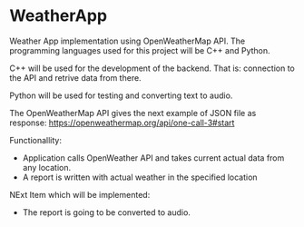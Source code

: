 # WeatherApp
Weather App implementation using OpenWeatherMap API. The programming languages used for this 
project will be C++ and Python.

C++ will be used for the development of the backend. That is: connection to the API and retrive 
data from there. 

Python will be used for testing and converting text to audio.

The OpenWeatherMap API gives the next example of JSON file as response: 
https://openweathermap.org/api/one-call-3#start

Functionallity:
- Application calls OpenWeather API and takes current actual data from any location.
- A report is written with actual weather in the specified location

NExt Item which will be implemented:
- The report is going to be converted to audio.







